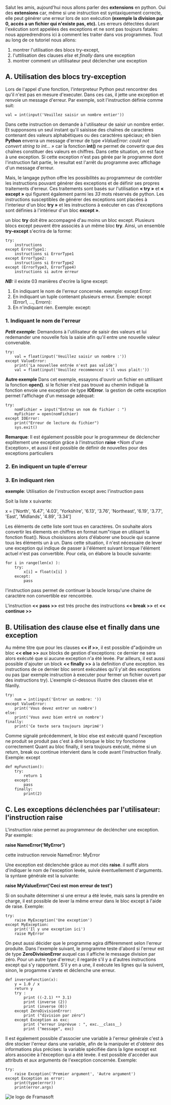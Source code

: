 
Salut les amis, aujourd'hui nous allons parler des **extensions** en python. Oui des **extensions** car, même si une instruction est syntaxiquement correcte, elle peut générer une erreur lors de son exécution **(exemple la division par 0, accés a un fichier qui n'existe pas, etc).** Les erreurs détectées durant l'exécution sont appelées des exceptions et ne sont pas toujours fatales: nous appredrendrons ici à comment les traiter dans vos programmes. Tout au long de ce tutoriel nous allons:

  1. montrer l'utilisation des blocs try-except, 
  2. l'uttilisation des clauses *else* et *finally* dans une exception
  3. montrer comment un uttilisateur peut déclencher une exception

  

## A. Utilisation des blocs try-exception

Lors de l'appel d'une fonction, l'interpreteur Python peut rencontrer des qu'il n'est pas en mesure d'executer. Dans ces cas, il jette une exception et renvoie un message d'erreur. Par exemple, soit l'instruction définie comme suit:

 `val = int(input('Veuillez saisir un nombre entier'))`

Dans cette instruction on demande à l'utilisateur de saisir un nombre entier. Et supponsons un seul instant qu'il saisisse des chaînes de caractères contenant des valeurs alphabétiques ou des caractéres spéciaux; eh bien **Python** enverra un message d'erreur de type *«ValueError: could not
convert string to int… »* car la fonction **int()** ne permet de convertir que des chaînes constituer des valeurs en chiffres. Dans cette situation, on est face à une exception. Si cette exception n'est pas gérée par le programme dont l'instruction fait partie, le resultat est l'arrêt du programme avec affichage d'un message d'erreur. 

Mais, le langage python offre les possibilités au programmeur de contrôler les instructions pouvant générer des exceptions et de définir ses propres traitements d'erreur. Ces traitements sont basés sur l'utilisation **« try »** et **« except »**  qui figurent également parmi les *33* mots réservés de python. Les instructions susceptibles de générer des exceptions sont placées à l'interieur d'un bloc **try »** et les instructions à exécuter en cas d'exceptions sont définies à l'intérieur d'un bloc **except »**. 

un bloc **try** doit être accompagné d'au moins un bloc except. Plusieurs blocs except peuvent être associés à un même bloc **try**. Ainsi, un ensemble **try-except** s'ecrira de la forme:



```{r echo = TRUE, warning = FALSE}
try:
    instructions
except ErrorType1:
    instructions si ErrorType1
except ErrorType2:
    instructions si ErrorType2
except (ErrorType3, ErrorType4)
    instructions si autre erreur
```







**_NB:_** il existe 03 manières d'ecrire la ligne except:
 1. En indiquant le nom de l'erreur concernée. exemple: except Error:
 2. En indiquant un tuple contenant plusieurs erreur. Exemple: except (Error1, ..., Errorn):
 3. En n'indiquant rien. Exemple: except:
 

### 1. Indiquant le nom de l'erreur

**_Petit exemple_**: Demandons à l'utilisateur de saisir des valeurs et lui redemander une nouvelle fois la saisie afin qu'il entre une nouvelle valeur convenable.


```{r echo = TRUE, warning = FALSE}
try:
    val = float(input('Veuillez saisir un nombre :'))
except ValueError:
    print('La nouvellee entrée n'est pas valide')
    val = float(input('Veuillez recommencez s'il vous plait:'))
```
 
**Autre exemple** Dans cet exemple, essayons d'ouvrir un fichier en uttilisant la fonction **open()**. si le fichier n'est pas trouvé au chemin indiqué la fonction envoie une exception de type **IOError**. la gestion de cette exception permet l'affichage d'un message adéquat:


```{r echo = TRUE, warning = FALSE}
try:
    nomFichier = input("Entrez un nom de fichier : ")
    myFichier = open(nomFichier)
except IOError:
    print("Erreur de lecture du fichier")
    sys.exit()
```

**Remarque**: Il est également possible pour le programmeur de déclencher explitement une exception grâce à l'instruction **raise** <Nom d'une Exception>, et aussi il est possible de définir de nouvelles pour des exceptions particuliers

### 2. En indiquent un tuple d'erreur

### 3. En indiquant rien

**exemple**: Utilisation de l'instruction except avec l'instruction pass

Soit la liste x suivante:

x = ['North', '6.47', '4.03', 'Yorkshire', '6.13', '3.76', 'Northeast',
'6.19', '3.77', 'East', 'Midlands', '4.89', '3.34']

Les éléments de cette liste sont tous en caractéres. On souhaite alors convertir les élements en chiffres en format num"rique en utilisant la fonction float(). Nous choisissons alors d'élaborer une boucle qui scanne tous les éléments un à un. Dans cette situation, il n'est nécessaire de lever une exception qui indique de passer à l'élément suivant lorsque l'élément actuel n'est pas convertible. Pour cela, on élabore la boucle suivante:

```{r echo = TRUE, warning = FALSE}
for i in range(len(x) ):
    try:
        x[i] = float(x[i] )
    except:
        pass
```

l'instruction pass permet de continuer la boucle lorsqu'une chaine de caractére non convertible esr rencontrée.

L'instruction **<< pass >>** est trés proche des instructions **<< break >>** et **<< continue >>**


## B. Utilisation des clause else et finally dans une exception

 Au même titre que pour les clauses **<< if >>**, il est possible d"adjoindre un bloc **<< else >>** aux blocks de gestion d'exceptions: ce dernier ne sera alors exécuté que si aucune exception n'a été levée. Par ailleurs, il est aussi possible d'ajouter un block **<< finally >>** à la definition d'une exception. les instructions de ce dernier bloc seront exécutées qu'il y'ait des exceptions ou pas (par exemple instruction à executer pour fermer un fichier ouvert par des instructions try). L'exemple ci-dessous illustre des clauses else et filanlly.



```{r echo = TRUE, warning = FALSE}
try:
    num = int(input('Entrer un nombre: '))
except ValueError:
    print('Vous devez entrer un nombre')
else:
    print('Vous avez bien entré un nombre')
finally:
    print('Ce texte sera toujours imprimé')
```

Comme signalé précédemment, le bloc else est exécuté quand l'exception ne produit se produit pas c'est à dire lorsque le bloc try fonctionne correctement Quant au bloc finally, il sera toujours exécuté, même si un return, break ou continue intervient dans le code avant l'instruction finally. Exemple: except

```{r echo = TRUE, warning = FALSE}
def myFunction():
    try:
        return 1
    except:
        pass
    finally:
        print(2)
```

## C. Les exceptions déclenchées par l'utilisateur: l'instruction raise

L'instruction raise permet au programmeur de decléncher une exception. Par exemple:

**raise NameError('MyError')**

cette instruction renvoie NameError: MyError

Une exception est déclenchée grâce au mot clés **raise**. il suffit alors d'indiquer le nom de l'exception levée, suivie éventuellement d'arguments. la syntaxe générale est la suivante:

**raise MyValueError('Ceci est mon erreur de test')**

Si on souhaite déterminer si une erreur a été levée, mais sans la prendre en charge, il est possible de lever la même erreur dans le bloc except à l'aide de raise. Exemple:


```{r echo = TRUE, warning = FALSE}
try:
    raise MyException('Une exception')
except MyException:
    print('Il y une exception ici')
    raise MyError
```

On peut aussi décider que le programme agira différemment selon l'erreur produite. Dans l'exemple suivant, le programme teste d'abord si l'erreur est de type **ZeroDivisionError** auquel cas il affiche le message division par zéro. Pour un autre type d'erreur; il regarde s'il y a d'autres instructions except qui s'y rapportent. S'il y en a une, il exécute les lignes qui la suivent, sinon, le progamme s'arete et déclenche une erreur.


```{r echo = TRUE, warning = FALSE}
def inverseFunction(x):
    y = 1.0 / x
    return y
    try :
        print ((-2.1) ** 3.1)
        print (inverse (2))
        print (inverse (0))
    except ZeroDivisionError:
        print ("division par zéro")
    except Exception as exc:
        print ("erreur inprévue : ", exc.__class__)
        print ("message", exc)
```

Il est également possible d'associer une variable à l'erreur générale c'est à dire stocker l'erreur dans une variable, afin de la manipuler et d'obtenir des informations plus précises: la variable spécifiée dans la ligne except est alors associée à l'éxception qui a été levée. il est possible d'accéder aux attributs et aux arguments de l'execption concernée. Exemple:

```{r echo = TRUE, warning = FALSE}
try:
    raise Exception('Premier argument', 'Autre argument')
except Exception as error:
    print(type(error))
    print(error.args)
```

![le logo de Framasoft](https://framasoft.org/nav/img/logo.png)